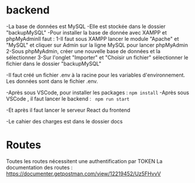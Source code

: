 # backend
-La base de données est MySQL
-Elle est stockée dans le dossier "backupMySQL"
-Pour installer la base de donnée avec XAMPP et phpMyAdminIl faut :
    1-Il faut sous XAMPP lancer le module "Apache" et "MySQL" et cliquer sur Admin sur la ligne MySQL pour lancer         phpMyAdmin
    2-Sous phpMyAdmin, créer une nouvelle base de données et la sélectionner
    3-Sur l'onglet "Importer" et "Choisir un fichier" sélectionner le fichier dans le dossier "backupMySQL"

-Il faut créé un fichier .env à la racine pour les variables d'environnement. Les données sont dans le fichier .env.

-Après sous VSCode, pour installer les packages : `npm install`
-Après sous VSCode , il faut lancer le backend : ` npm run start`

-Et après il faut lancer le serveur React du frontend

-Le cahier des charges est dans le dossier docs

# Routes
Toutes les routes nécessitent une authentification par TOKEN
La documentation des routes : https://documenter.getpostman.com/view/12219452/Uz5FHvvV



